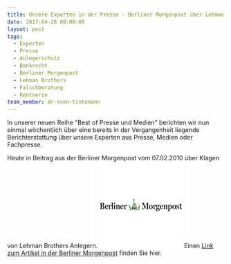 ```yaml
---
title: Unsere Experten in der Presse - Berliner Morgenpost über Lehman Anleger
date: 2017-04-28 00:00:00
layout: post
tags:
  - Experten
  - Presse
  - Anlegerschutz
  - Bankrecht
  - Berliner Morgenpost
  - Lehman Brothers
  - Falschberatung
  - Rentnerin
team_member: dr-sven-tintemann
---
```



In unserer neuen Reihe "Best of Presse und Medien" berichten wir nun einmal w&ouml;chentlich &uuml;ber eine bereits in der Vergangenheit liegende Berichterstattung &uuml;ber unsere Experten aus Presse, Medien oder Fachpresse.

Heute in Beitrag aus der Berliner Morgenpost vom 07.02.2010 &uuml;ber Klagen von Lehman Brothers Anlegern.[![](/uploads/versions/berliner-mopo-logo---x----200-200x---.png)](http://www.morgenpost.de/wirtschaft/article103960939/Berliner-Rentnerin-kaempft-gegen-Citibank.html)Einen [Link zum Artikel in der Berliner Morgenpost](http://www.morgenpost.de/wirtschaft/article103960939/Berliner-Rentnerin-kaempft-gegen-Citibank.html)&nbsp;finden Sie hier.